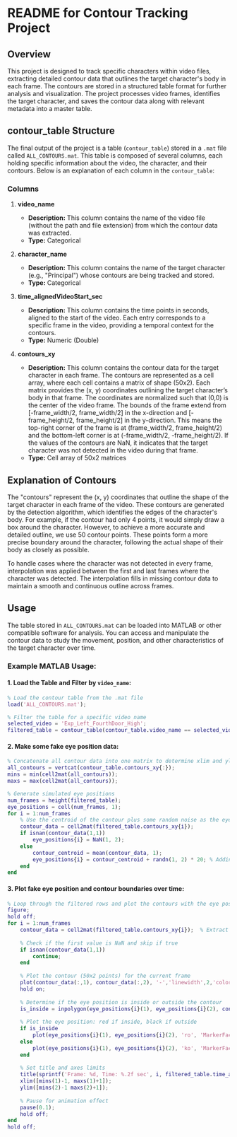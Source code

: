 # README for Contour Tracking Project

## Overview

This project is designed to track specific characters within video files, extracting detailed contour data that outlines the target character's body in each frame. The contours are stored in a structured table format for further analysis and visualization. The project processes video frames, identifies the target character, and saves the contour data along with relevant metadata into a master table.

## contour_table Structure

The final output of the project is a table (`contour_table`) stored in a `.mat` file called `ALL_CONTOURS.mat`. This table is composed of several columns, each holding specific information about the video, the character, and their contours. Below is an explanation of each column in the `contour_table`:

### Columns

1. **video_name**
   - **Description:** This column contains the name of the video file (without the path and file extension) from which the contour data was extracted.
   - **Type:** Categorical
   
2. **character_name**
   - **Description:** This column contains the name of the target character (e.g., "Principal") whose contours are being tracked and stored.
   - **Type:** Categorical
   
3. **time_alignedVideoStart_sec**
   - **Description:** This column contains the time points in seconds, aligned to the start of the video. Each entry corresponds to a specific frame in the video, providing a temporal context for the contours.
   - **Type:** Numeric (Double)
   
4. **contours_xy**
   - **Description:** This column contains the contour data for the target character in each frame. The contours are represented as a cell array, where each cell contains a matrix of shape (50x2). Each matrix provides the (x, y) coordinates outlining the target character’s body in that frame. The coordinates are normalized such that (0,0) is the center of the video frame. The bounds of the frame extend from [-frame_width/2, frame_width/2] in the x-direction and [-frame_height/2, frame_height/2] in the y-direction. This means the top-right corner of the frame is at (frame_width/2, frame_height/2) and the bottom-left corner is at (-frame_width/2, -frame_height/2). If the values of the contours are NaN, it indicates that the target character was not detected in the video during that frame.
   - **Type:** Cell array of 50x2 matrices

## Explanation of Contours

The "contours" represent the (x, y) coordinates that outline the shape of the target character in each frame of the video. These contours are generated by the detection algorithm, which identifies the edges of the character's body.
For example, if the contour had only 4 points, it would simply draw a box around the character. However, to achieve a more accurate and detailed outline, we use 50 contour points. These points form a more precise boundary around the character, following the actual shape of their body as closely as possible.

To handle cases where the character was not detected in every frame, interpolation was applied between the first and last frames where the character was detected. The interpolation fills in missing contour data to maintain a smooth and continuous outline across frames.



## Usage

The table stored in `ALL_CONTOURS.mat` can be loaded into MATLAB or other compatible software for analysis. You can access and manipulate the contour data to study the movement, position, and other characteristics of the target character over time.

### Example MATLAB Usage:

#### 1. Load the Table and Filter by `video_name`:
```matlab
% Load the contour table from the .mat file
load('ALL_CONTOURS.mat');  

% Filter the table for a specific video name
selected_video = 'Exp_Left_FourthDoor_High';
filtered_table = contour_table(contour_table.video_name == selected_video, :);
```

#### 2. Make some fake eye position data:
```matlab
% Concatenate all contour data into one matrix to determine xlim and ylim
all_contours = vertcat(contour_table.contours_xy{:});
mins = min(cell2mat(all_contours));
maxs = max(cell2mat(all_contours));

% Generate simulated eye positions
num_frames = height(filtered_table);
eye_positions = cell(num_frames, 1);
for i = 1:num_frames
    % Use the centroid of the contour plus some random noise as the eye position
    contour_data = cell2mat(filtered_table.contours_xy{i});
    if isnan(contour_data(1,1))
        eye_positions{i} = NaN(1, 2);
    else
        contour_centroid = mean(contour_data, 1);
        eye_positions{i} = contour_centroid + randn(1, 2) * 20; % Adding noise
    end
end
```

#### 3. Plot fake eye position and contour boundaries over time:
```matlab
% Loop through the filtered rows and plot the contours with the eye positions
figure;
hold off;
for i = 1:num_frames
    contour_data = cell2mat(filtered_table.contours_xy{i});  % Extract the (50x2) contour matrix
    
    % Check if the first value is NaN and skip if true
    if isnan(contour_data(1,1))
        continue;
    end
    
    % Plot the contour (50x2 points) for the current frame
    plot(contour_data(:,1), contour_data(:,2), '-','linewidth',2,'color','red');  % Plot the (x,y) coordinates
    hold on;
    
    % Determine if the eye position is inside or outside the contour
    is_inside = inpolygon(eye_positions{i}(1), eye_positions{i}(2), contour_data(:,1), contour_data(:,2));
    
    % Plot the eye position: red if inside, black if outside
    if is_inside
        plot(eye_positions{i}(1), eye_positions{i}(2), 'ro', 'MarkerFaceColor', 'red');  % Red if inside
    else
        plot(eye_positions{i}(1), eye_positions{i}(2), 'ko', 'MarkerFaceColor', 'black');  % Black if outside
    end
    
    % Set title and axes limits
    title(sprintf('Frame: %d, Time: %.2f sec', i, filtered_table.time_alignedVideoStart_sec(i)));
    xlim([mins(1)-1, maxs(1)+1]);
    ylim([mins(2)-1 maxs(2)+1]);
    
    % Pause for animation effect
    pause(0.1);
    hold off;
end
hold off;
```
